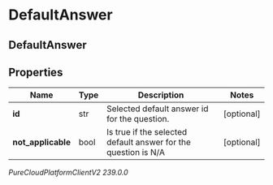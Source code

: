 # DefaultAnswer

## DefaultAnswer

## Properties

|Name | Type | Description | Notes|
|------------ | ------------- | ------------- | -------------|
| **id** | str | Selected default answer id for the question. | [optional] |
| **not_applicable** | bool | Is true if the selected default answer for the question is N/A | [optional] |



_PureCloudPlatformClientV2 239.0.0_
